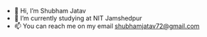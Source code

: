 - 👋 Hi, I’m Shubham Jatav
- 🌱 I’m currently studying at NIT Jamshedpur
- 📫 You can reach me on my email shubhamjatav72@gmail.com


